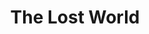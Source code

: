 ---
layout: film
meta-title: Watch The Lost World (1925)
meta-description: The first cinematic adaptation of Arthur Conan Doyle’s “The Lost World”. A group of researchers and reporters is gathered to find out whether the legend is true and indeed, they discover a long lost world.
excerpt: This silent adventure movie is the first cinematic adaptation of Arthur Conan Doyle’s “The Lost World”. Challenger, an explorer professor claims that dinosaurs exist far away in the Amazon. A group of researchers and reporters is gathered to find out whether the legend is true and indeed, they discover a long lost world.
title: The Lost World
runtime: 106
genre: 
- Silent
- Adventure
- Fantasy 
silent: yes
decade: 1920s
recommended: yes
editors-rating: 3.5
image:  /feature-images/The-Lost-World-1925.jpg
video: https://www.youtube.com/embed/eOCV6NVEKp0?rel=0&amp;controls=0&amp;showinfo=0
synopsis: This silent adventure movie is the first cinematic adaptation of Arthur Conan Doyle’s “The Lost World”. Challenger, an explorer professor claims that dinosaurs exist far away in the Amazon. A group of researchers and reporters is gathered to find out whether the legend is true and indeed, they discover a long lost world.
director:  Harry O. Hoyt
year: 1925
country: USA
cast:
- Wallace Beery
- Bessie Love
- Lloyd Hughes
imdb: http://www.imdb.com/title/tt0016039/?ref_=fn_al_tt_3

--- 